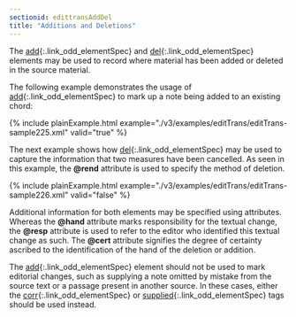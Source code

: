 ```yaml
---
sectionid: edittransAddDel
title: "Additions and Deletions"
---
```




The [add](/v3/elements/add.html){:.link_odd_elementSpec} and [del](/v3/elements/del.html){:.link_odd_elementSpec} elements may be used to record
where material has been added or deleted in the source material.

The following example demonstrates the usage of [add](/v3/elements/add.html){:.link_odd_elementSpec} to mark up a note
being added to an existing chord:

{% include plainExample.html example="./v3/examples/editTrans/editTrans-sample225.xml" valid="true" %}


The next example shows how [del](/v3/elements/del.html){:.link_odd_elementSpec} may be used to capture the information
that two measures have been cancelled. As seen in this example, the **@rend**
attribute is used to specify the method of deletion.

{% include plainExample.html example="./v3/examples/editTrans/editTrans-sample226.xml" valid="false" %}


Additional information for both elements may be specified using attributes. Whereas
the
**@hand** attribute marks responsibility for the textual change, the **@resp**
attribute is used to refer to the editor who identified this textual change as such.
The
**@cert** attribute signifies the degree of certainty ascribed to the identification
of the hand of the deletion or addition.

The [add](/v3/elements/add.html){:.link_odd_elementSpec} element should not be used to mark editorial changes, such as
supplying a note omitted by mistake from the source text or a passage present in another
source. In these cases, either the [corr](/v3/elements/corr.html){:.link_odd_elementSpec} or [supplied](/v3/elements/supplied.html){:.link_odd_elementSpec} tags should be used instead.

